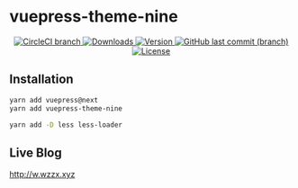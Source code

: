 # vuepress-theme-nine

<p align="center">
  <a href="https://travis-ci.org/NineSwordsMonster/vuepress-theme-nine.svg?branch=master">
    <img alt="CircleCI branch" src="https://img.shields.io/circleci/project/github/NineSwordsMonster/vuepress-theme-nine/master.svg">
  </a>
  <a href="https://npmcharts.com/compare/vuepress-theme-nine?minimal=true">
    <img alt="Downloads" src="https://img.shields.io/npm/dt/vuepress-theme-nine.svg">
  </a>
  <a href="https://www.npmjs.com/package/vuepress-theme-nine">
    <img alt="Version" src="https://img.shields.io/npm/v/vuepress-theme-nine.svg">
  </a>
  <a href="https://www.npmjs.com/package/vuepress-theme-nine">
    <img alt="GitHub last commit (branch)" src="https://img.shields.io/github/last-commit/NineSwordsMonster/vuepress-theme-nine/master.svg">
  </a>
  <a href="https://www.npmjs.com/package/vuepress-theme-nine">
    <img alt="License" src="https://img.shields.io/npm/l/vuepress-theme-nine.svg">
  </a> 
 
</p>

## Installation
```sh
yarn add vuepress@next
yarn add vuepress-theme-nine

yarn add -D less less-loader
```

## Live Blog
http://w.wzzx.xyz

